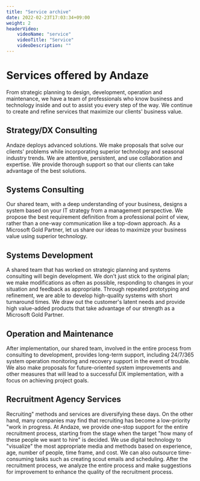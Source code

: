 ```yaml
---
title: "Service archive"
date: 2022-02-23T17:03:34+09:00
weight: 2
headerVideo: 
    videoName: "service"
    videoTitle: "Service"
    videoDescription: ""
---
```


# Services offered by Andaze

From strategic planning to design, development, operation and maintenance, we have a team of professionals who know business and technology inside and out to assist you every step of the way. We continue to create and refine services that maximize our clients' business value.

## Strategy/DX Consulting

Andaze deploys advanced solutions. We make proposals that solve our clients' problems while incorporating superior technology and seasonal industry trends. We are attentive, persistent, and use collaboration and expertise. We provide thorough support so that our clients can take advantage of the best solutions.

## Systems Consulting

Our shared team, with a deep understanding of your business, designs a system based on your IT strategy from a management perspective. We propose the best requirement definition from a professional point of view, rather than a one-way communication like a top-down approach. As a Microsoft Gold Partner, let us share our ideas to maximize your business value using superior technology.

## Systems Development

A shared team that has worked on strategic planning and systems consulting will begin development. We don't just stick to the original plan; we make modifications as often as possible, responding to changes in your situation and feedback as appropriate. Through repeated prototyping and refinement, we are able to develop high-quality systems with short turnaround times. We draw out the customer's latent needs and provide high value-added products that take advantage of our strength as a Microsoft Gold Partner.

## Operation and Maintenance

After implementation, our shared team, involved in the entire process from consulting to development, provides long-term support, including 24/7/365 system operation monitoring and recovery support in the event of trouble. We also make proposals for future-oriented system improvements and other measures that will lead to a successful DX implementation, with a focus on achieving project goals.

## Recruitment Agency Services

Recruiting" methods and services are diversifying these days. On the other hand, many companies may find that recruiting has become a low-priority "work in progress. At Andaze, we provide one-stop support for the entire recruitment process, starting from the stage when the target "how many of these people we want to hire" is decided. We use digital technology to "visualize" the most appropriate media and methods based on experience, age, number of people, time frame, and cost. We can also outsource time-consuming tasks such as creating scout emails and scheduling. After the recruitment process, we analyze the entire process and make suggestions for improvement to enhance the quality of the recruitment process.
